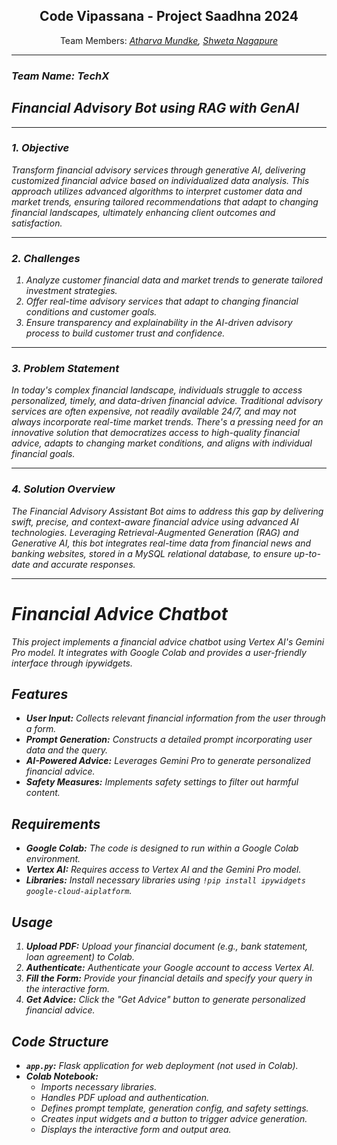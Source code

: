 <div align="center">
    <h2>Code Vipassana - Project Saadhna 2024</h2>
    Team Members: <i> <a href="mailto:atharvamundke22@gmail.com">Atharva Mundke</a>, <a href="mailto:shwetanagapure1024@gmail.com">Shweta Nagapure</a> 
</div>

---
### Team Name: TechX

## Financial Advisory Bot using RAG with GenAI

---

### 1. Objective
Transform financial advisory services through generative AI, delivering customized financial advice based on individualized data analysis. This approach utilizes advanced algorithms to interpret customer data and market trends, ensuring tailored recommendations that adapt to changing financial landscapes, ultimately enhancing client outcomes and satisfaction.

---

### 2. Challenges
1. Analyze customer financial data and market trends to generate tailored investment strategies.
2. Offer real-time advisory services that adapt to changing financial conditions and customer goals.
3. Ensure transparency and explainability in the AI-driven advisory process to build customer trust and confidence.

---

### 3. Problem Statement
In today's complex financial landscape, individuals struggle to access personalized, timely, and data-driven financial advice. Traditional advisory services are often expensive, not readily available 24/7, and may not always incorporate real-time market trends. There's a pressing need for an innovative solution that democratizes access to high-quality financial advice, adapts to changing market conditions, and aligns with individual financial goals.

---

### 4. Solution Overview
The Financial Advisory Assistant Bot aims to address this gap by delivering swift, precise, and context-aware financial advice using advanced AI technologies. Leveraging Retrieval-Augmented Generation (RAG) and Generative AI, this bot integrates real-time data from financial news and banking websites, stored in a MySQL relational database, to ensure up-to-date and accurate responses.

---

# Financial Advice Chatbot

This project implements a financial advice chatbot using Vertex AI's Gemini Pro model. It integrates with Google Colab and provides a user-friendly interface through ipywidgets.

## Features

- **User Input:** Collects relevant financial information from the user through a form.
- **Prompt Generation:** Constructs a detailed prompt incorporating user data and the query.
- **AI-Powered Advice:** Leverages Gemini Pro to generate personalized financial advice.
- **Safety Measures:** Implements safety settings to filter out harmful content.

## Requirements

- **Google Colab:** The code is designed to run within a Google Colab environment.
- **Vertex AI:** Requires access to Vertex AI and the Gemini Pro model.
- **Libraries:** Install necessary libraries using `!pip install ipywidgets google-cloud-aiplatform`.

## Usage

1. **Upload PDF:** Upload your financial document (e.g., bank statement, loan agreement) to Colab.
2. **Authenticate:** Authenticate your Google account to access Vertex AI.
3. **Fill the Form:** Provide your financial details and specify your query in the interactive form.
4. **Get Advice:** Click the "Get Advice" button to generate personalized financial advice.

## Code Structure

- **`app.py`:** Flask application for web deployment (not used in Colab).
- **Colab Notebook:**
    - Imports necessary libraries.
    - Handles PDF upload and authentication.
    - Defines prompt template, generation config, and safety settings.
    - Creates input widgets and a button to trigger advice generation.
    - Displays the interactive form and output area.
